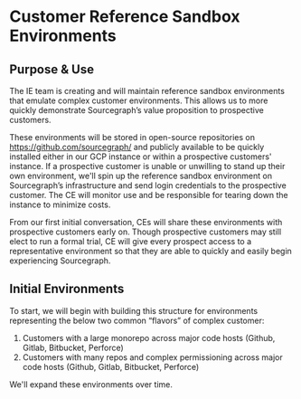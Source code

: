 # Customer Reference Sandbox Environments

## Purpose & Use

The IE team is creating and will maintain reference sandbox environments that emulate complex customer environments. This allows us to more quickly demonstrate Sourcegraph’s value proposition to prospective customers.

These environments will be stored in open-source repositories on https://github.com/sourcegraph/ and publicly available to be quickly installed either in our GCP instance or within a prospective customers' instance. If a prospective customer is unable or unwilling to stand up their own environment, we'll spin up the reference sandbox environment on Sourcegraph’s infrastructure and send login credentials to the prospective customer. The CE will monitor use and be responsible for tearing down the instance to minimize costs.

From our first initial conversation, CEs will share these environments with prospective customers early on. Though prospective customers may still elect to run a formal trial, CE will give every prospect access to a representative environment so that they are able to quickly and easily begin experiencing Sourcegraph.

## Initial Environments

To start, we will begin with building this structure for environments representing the below two common “flavors” of complex customer:

1. Customers with a large monorepo across major code hosts (Github, Gitlab, Bitbucket, Perforce)
2. Customers with many repos and complex permissioning across major code hosts (Github, Gitlab, Bitbucket, Perforce)

We'll expand these environments over time.
